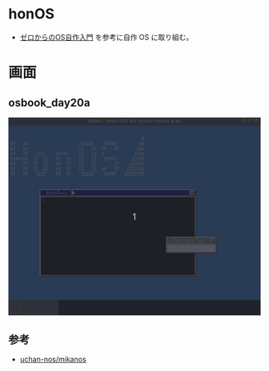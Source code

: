 # honOS

- [ゼロからのOS自作入門](https://www.amazon.co.jp/%E3%82%BC%E3%83%AD%E3%81%8B%E3%82%89%E3%81%AEOS%E8%87%AA%E4%BD%9C%E5%85%A5%E9%96%80-%E5%86%85%E7%94%B0-%E5%85%AC%E5%A4%AA/dp/4839975868) を参考に自作 OS に取り組む。

# 画面

## osbook_day20a

![osbook_day20a.gif](https://github.com/dilmnqvovpnmlib/hakiwata/blob/main/content/post/20210830/media/osbook_day20a.gif)

## 参考

- [uchan-nos/mikanos](https://github.com/uchan-nos/mikanos)
